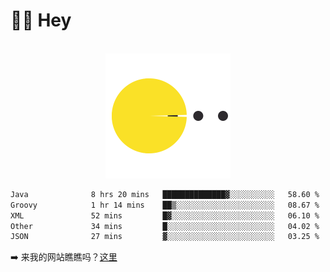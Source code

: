 
# 👋🏻 Hey
<div align="center">
	<br>
	<img src="https://raw.githubusercontent.com/Aniket965/Aniket965/master/pacman.svg?sanitize=true" width="200" height="200">
	<br>
</div>

<!--START_SECTION:waka-->

```txt
Java              8 hrs 20 mins   ██████████████▓░░░░░░░░░░   58.60 %
Groovy            1 hr 14 mins    ██▒░░░░░░░░░░░░░░░░░░░░░░   08.67 %
XML               52 mins         █▓░░░░░░░░░░░░░░░░░░░░░░░   06.10 %
Other             34 mins         █░░░░░░░░░░░░░░░░░░░░░░░░   04.02 %
JSON              27 mins         ▓░░░░░░░░░░░░░░░░░░░░░░░░   03.25 %
```

<!--END_SECTION:waka-->

 ➡️  来我的网站瞧瞧吗？[这里](https://www.shaolongfei.com)
